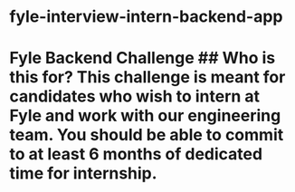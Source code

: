 # fyle-interview-intern-backend-app
# Fyle Backend Challenge  ## Who is this for?  This challenge is meant for candidates who wish to intern at Fyle and work with our engineering team. You should be able to commit to at least 6 months of dedicated time for internship.
